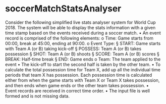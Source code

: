 # soccerMatchStatsAnalyser
Consider the following simplified live stats analyser system for World Cup 2018. The system will be able to
display the stats information with a given time stamp based on the events received during a soccer match.
• An event record is comprised of the following elements:
o Time: Game starts from 00:00, break at 45:00, ending at 90:00.
o Event Type:
§ START: Game starts with Team A (or B) taking kick-off
§ POSSESS: Team A (or B) takes possession
§ SHOT: Team A (or B) shoots
§ SCORE: Team A (or B) scores
§ BREAK: Half-time break
§ END: Game ends
o Team: The team applied to the event
• The kick-off to start the second half is taken by the other team.
• To calculate the total possession time for Team X, add up all the individual time periods that team X
has possession. Each possession time is calculated either from when the game starts with Team X or
Team X takes possession, and then ends when game ends or the other team takes possession.
• Event records are received in correct time order.
• The input file is well formed and is not missing data.
